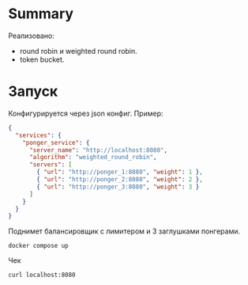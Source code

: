 # Summary
Реализовано:
- round robin и weighted round robin.
- token bucket.

# Запуск
Конфигурируется через json конфиг. Пример:
```json
{
  "services": {
    "ponger_service": {
      "server_name": "http://localhost:8080",
      "algorithm": "weighted_round_robin",
      "servers": [
        { "url": "http://ponger_1:8080", "weight": 1 },
        { "url": "http://ponger_2:8080", "weight": 2 },
        { "url": "http://ponger_3:8080", "weight": 3 }
      ]
    }
  }
}
```
Поднимет балансировщик с лимитером и 3 заглушками понгерами.
```shell
docker compose up
```
Чек
```shell
curl localhost:8080
```
